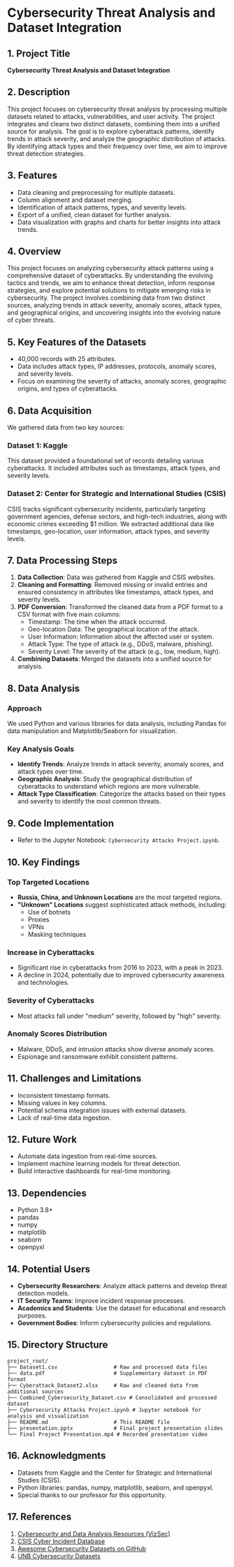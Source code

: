 # Cybersecurity Threat Analysis and Dataset Integration

## 1. Project Title
**Cybersecurity Threat Analysis and Dataset Integration**

## 2. Description
This project focuses on cybersecurity threat analysis by processing multiple datasets related to attacks, vulnerabilities, and user activity. The project integrates and cleans two distinct datasets, combining them into a unified source for analysis. The goal is to explore cyberattack patterns, identify trends in attack severity, and analyze the geographic distribution of attacks. By identifying attack types and their frequency over time, we aim to improve threat detection strategies.

## 3. Features
- Data cleaning and preprocessing for multiple datasets.
- Column alignment and dataset merging.
- Identification of attack patterns, types, and severity levels.
- Export of a unified, clean dataset for further analysis.
- Data visualization with graphs and charts for better insights into attack trends.

## 4. Overview
This project focuses on analyzing cybersecurity attack patterns using a comprehensive dataset of cyberattacks. By understanding the evolving tactics and trends, we aim to enhance threat detection, inform response strategies, and explore potential solutions to mitigate emerging risks in cybersecurity. The project involves combining data from two distinct sources, analyzing trends in attack severity, anomaly scores, attack types, and geographical origins, and uncovering insights into the evolving nature of cyber threats.

## 5. Key Features of the Datasets
- 40,000 records with 25 attributes.
- Data includes attack types, IP addresses, protocols, anomaly scores, and severity levels.
- Focus on examining the severity of attacks, anomaly scores, geographic origins, and types of cyberattacks.

## 6. Data Acquisition
We gathered data from two key sources:

### Dataset 1: Kaggle
This dataset provided a foundational set of records detailing various cyberattacks. It included attributes such as timestamps, attack types, and severity levels.

### Dataset 2: Center for Strategic and International Studies (CSIS)
CSIS tracks significant cybersecurity incidents, particularly targeting government agencies, defense sectors, and high-tech industries, along with economic crimes exceeding $1 million. We extracted additional data like timestamps, geo-location, user information, attack types, and severity levels.

## 7. Data Processing Steps
1. **Data Collection**: Data was gathered from Kaggle and CSIS websites.
2. **Cleaning and Formatting**: Removed missing or invalid entries and ensured consistency in attributes like timestamps, attack types, and severity levels.
3. **PDF Conversion**: Transformed the cleaned data from a PDF format to a CSV format with five main columns:
   - Timestamp: The time when the attack occurred.
   - Geo-location Data: The geographical location of the attack.
   - User Information: Information about the affected user or system.
   - Attack Type: The type of attack (e.g., DDoS, malware, phishing).
   - Severity Level: The severity of the attack (e.g., low, medium, high).
4. **Combining Datasets**: Merged the datasets into a unified source for analysis.

## 8. Data Analysis

### Approach
We used Python and various libraries for data analysis, including Pandas for data manipulation and Matplotlib/Seaborn for visualization.

### Key Analysis Goals
- **Identify Trends**: Analyze trends in attack severity, anomaly scores, and attack types over time.
- **Geographic Analysis**: Study the geographical distribution of cyberattacks to understand which regions are more vulnerable.
- **Attack Type Classification**: Categorize the attacks based on their types and severity to identify the most common threats.

## 9. Code Implementation
- Refer to the Jupyter Notebook: `Cybersecurity Attacks Project.ipynb`.

## 10. Key Findings
### Top Targeted Locations
- **Russia, China, and Unknown Locations** are the most targeted regions.
- **"Unknown" Locations** suggest sophisticated attack methods, including:
  - Use of botnets
  - Proxies
  - VPNs
  - Masking techniques

### Increase in Cyberattacks
- Significant rise in cyberattacks from 2016 to 2023, with a peak in 2023.
- A decline in 2024, potentially due to improved cybersecurity awareness and technologies.

### Severity of Cyberattacks
- Most attacks fall under "medium" severity, followed by "high" severity.

### Anomaly Scores Distribution
- Malware, DDoS, and intrusion attacks show diverse anomaly scores.
- Espionage and ransomware exhibit consistent patterns.

## 11. Challenges and Limitations
- Inconsistent timestamp formats.
- Missing values in key columns.
- Potential schema integration issues with external datasets.
- Lack of real-time data ingestion.

## 12. Future Work
- Automate data ingestion from real-time sources.
- Implement machine learning models for threat detection.
- Build interactive dashboards for real-time monitoring.

## 13. Dependencies
- Python 3.8+
- pandas
- numpy
- matplotlib
- seaborn
- openpyxl

## 14. Potential Users
- **Cybersecurity Researchers**: Analyze attack patterns and develop threat detection models.
- **IT Security Teams**: Improve incident response processes.
- **Academics and Students**: Use the dataset for educational and research purposes.
- **Government Bodies**: Inform cybersecurity policies and regulations.

## 15. Directory Structure

```plaintext
project_root/
├── Dataset1.csv                  # Raw and processed data files
├── data.pdf                      # Supplementary dataset in PDF format
├── Cyberattack_Dataset2.xlsx     # Raw and cleaned data from additional sources
├── Combined_Cybersecurity_Dataset.csv # Consolidated and processed dataset
├── Cybersecurity Attacks Project.ipynb # Jupyter notebook for analysis and visualization
├── README.md                     # This README file
├── presentation.pptx             # Final project presentation slides
└── Final Project Presentation.mp4 # Recorded presentation video
```

## 16. Acknowledgments
- Datasets from Kaggle and the Center for Strategic and International Studies (CSIS).
- Python libraries: pandas, numpy, matplotlib, seaborn, and openpyxl.
- Special thanks to our professor for this opportunity.

## 17. References
1. [Cybersecurity and Data Analysis Resources (VizSec)](https://vizsec.org/data/)
2. [CSIS Cyber Incident Database](https://www.csis.org/programs/strategic-technologies-program/significant-cyber-incidents)
3. [Awesome Cybersecurity Datasets on GitHub](https://github.com/shramos/Awesome-Cybersecurity-Datasets)
4. [UNB Cybersecurity Datasets](https://www.unb.ca/cic/datasets/index.html)
